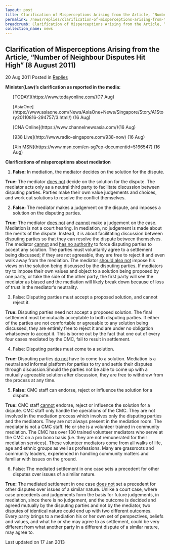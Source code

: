 ```yaml
---
layout: post
title: Clarification of Misperceptions Arising from the Article, “Number of Neighbour Disputes Hit High” (8 August 2011)
permalink: /news/replies/clarification-of-misperceptions-arising-from-the-article-number-of-neighbour-disputes-hit-high/
breadcrumb: Clarification of Misperceptions Arising from the Article, “Number of Neighbour Disputes Hit High” (8 August 2011)
collection_name: news
---
```


Clarification of Misperceptions Arising from the Article, “Number of Neighbour Disputes Hit High” (8 August 2011)
---

20 Aug 2011 Posted in [Replies](/news/replies/)

**Minister(Law)’s clarification as reported in the media:**

<ul>[TODAY](https://www.todayonline.com/)(17 Aug)</ul>
<ul>[AsiaOne](https://www.asiaone.com/News/AsiaOne+News/Singapore/Story/A1Story20110816-294757/3.html/) (16 Aug)</ul>
<ul>[CNA Online](https://www.channelnewsasia.com/)(16 Aug)</ul>
<ul>[938 Live](http://www.radio-singapore.com/938-now) (16 Aug)</ul>
<ul>[Xin MSN](https://www.msn.com/en-sg?cp-documentid=5166547) (16 Aug)</ul>

**Clarifications of misperceptions about mediation**

1. **False:** In mediation, the mediator decides on the solution for the dispute.

**True:** The mediator <u>does not</u> decide on the solution for the dispute. The mediator acts only as a neutral third party to facilitate discussion between disputing parties. Parties make their own value judgements and choices, and work out solutions to resolve the conflict themselves.

2. **False:** The mediator makes a judgement on the dispute, and imposes a solution on the disputing parties.

**True:** The mediator <u>does not</u> and <u>cannot</u> make a judgement on the case.  Mediation is not a court hearing.  In mediation, no judgement is made about the merits of the dispute.  Instead, it is about facilitating discussion between disputing parties so that they can resolve the dispute between themselves.  The mediator <u>cannot</u> and <u>has no authority</u> to force disputing parties to accept any solution.  The parties must voluntarily agree to a settlement being discussed; if they are not agreeable, they are free to reject it and even walk away from the mediation.  The mediator <u>should also not</u> impose his views on the solution being discussed by the disputing parties.  If mediators try to impose their own values and object to a solution being proposed by one party, or take the side of the other party, the first party will see the mediator as biased and the mediation will likely break down because of loss of trust in the mediator’s neutrality.

3. False: Disputing parties must accept a proposed solution, and cannot reject it.

**True:** Disputing parties need not accept a proposed solution. The final settlement must be mutually acceptable to both disputing parties.  If either of the parties are not comfortable or agreeable to any solution being discussed, they are entirely free to reject it and are under no obligation whatsoever to accept it. This is borne out by the fact that one out of every four cases mediated by the CMC, fail to result in settlement.

4. False: Disputing parties must come to a solution. 

**True:** Disputing parties <u>do not</u> have to come to a solution. Mediation is a neutral and informal platform for parties to try and settle their disputes through discussion.Should the parties not be able to come up with a mutually agreeable solution after discussion, they are free to withdraw from the process at any time.

5. **False:** CMC staff can endorse, reject or influence the solution for a dispute. 

**True:** CMC staff <u>cannot</u> endorse, reject or influence the solution for a dispute. CMC staff only handle the operations of the CMC.  They are not involved in the mediation process which involves only the disputing parties and the mediators.  They are not always present in the mediation room.  The mediator is not a CMC staff.  He or she is a volunteer trained in community mediation. The CMC has over 130 trained volunteer mediators who serve at the CMC on a pro bono basis (i.e. they are not remunerated for their mediation services). These volunteer mediators come from all walks of life, age and ethnic groups as well as professions. Many are grassroots and community leaders, experienced in handling community matters and familiar with issues on the ground.

6. False: The mediated settlement in one case sets a precedent for other disputes over issues of a similar nature.

**True:** The mediated settlement in one case <u>does not</u> set a precedent for other disputes over issues of a similar nature. Unlike a court case, where case precedents and judgements form the basis for future judgements, in mediation, since there is no judgement, and the outcome is decided and agreed mutually by the disputing parties and not by the mediator, two disputes of identical nature could end up with two different outcomes.  Every party brings to a mediation his or her own set of perspectives, beliefs and values, and what he or she may agree to as settlement, could be very different from what another party in a different dispute of a similar nature, may agree to.

<p class="right-side-updated">Last updated on 17 Jan 2013</p>
